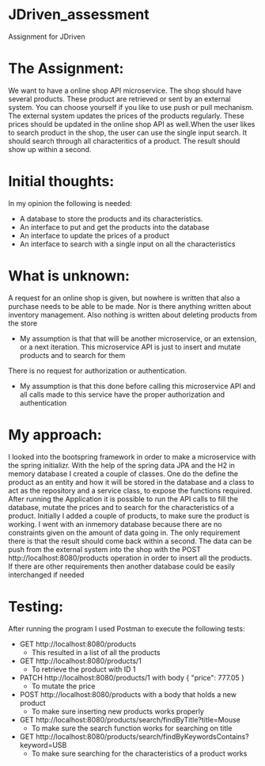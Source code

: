 # JDriven_assessment
Assignment for JDriven

# The Assignment:
We want to have a online shop API microservice.
The shop should have several products. These product are retrieved or sent by
an external system. You can choose yourself if you like to use push or pull
mechanism.
The external system updates the prices of the products regularly. These prices
should be updated in the online shop API as well.When the user likes to search
product in the shop, the user can use the single input search. It should search
through all characteritics of a product. The result should show up within a
second.

# Initial thoughts:
In my opinion the following is needed:
- A database to store the products and its characteristics.
- An interface to put and get the products into the database
- An interface to update the prices of a product
- An interface to search with a single input on all the characteristics
  
# What is unknown:
A request for an online shop is given, but nowhere is written that also a purchase needs to be able to be made. Nor is there anything written about inventory management. Also nothing is written about deleting products from the store
- My assumption is that that will be another microservice, or an extension, or a next iteration. This microservice API is just to insert and mutate products and to search for them
  
There is no request for authorization or authentication.
- My assumption is that this done before calling this microservice API and all calls made to this service have the proper authorization and authentication

# My approach:
I looked into the bootspring framework in order to make a microservice with the spring initializr. With the help of the spring data JPA and the H2 in memory database I created a couple of classes. One do the define the product as an entity and how it will be stored in the database and a class to act as the repository and a service class, to expose the functions required.
After running the Application it is possible to run the API calls to fill the database, mutate the prices and to search for the characteristics of a product. Initially I added a couple of products, to make sure the product is working.
I went with an inmemory database because there are no constraints given on the amount of data going in. The only requirement there is that the result should come back within a second. The data can be push from the external system into the shop with the POST http://localhost:8080/products operation in order to insert all the products. If there are other requirements then another database could be easily interchanged if needed

# Testing:
After running the program I used Postman to execute the following tests:
- GET http://localhost:8080/products
  - This resulted in a list of all the products
- GET http://localhost:8080/products/1
  - To retrieve the product with ID 1
- PATCH http://localhost:8080/products/1 with body { "price": 777.05 }
  - To mutate the price
- POST http://localhost:8080/products with a body that holds a new product
  - To make sure inserting new products works properly
- GET http://localhost:8080/products/search/findByTitle?title=Mouse
  - To make sure the search function works for searching on title
- GET http://localhost:8080/products/search/findByKeywordsContains?keyword=USB
  - To make sure searching for the characteristics of a product works
